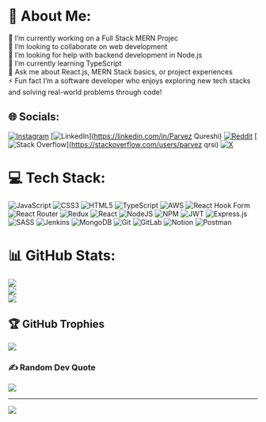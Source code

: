 # 💫 About Me:
🔭 I’m currently working on a Full Stack MERN Projec<br>👯 I’m looking to collaborate on web development<br>🤝 I’m looking for help with backend development in Node.js<br>🌱 I’m currently learning TypeScript<br>💬 Ask me about React.js, MERN Stack basics, or project experiences<br>⚡ Fun fact  I’m a software developer who enjoys exploring new tech stacks and solving real-world problems through code!


## 🌐 Socials:
[![Instagram](https://img.shields.io/badge/Instagram-%23E4405F.svg?logo=Instagram&logoColor=white)](https://instagram.com/parvez2682) [![LinkedIn](https://img.shields.io/badge/LinkedIn-%230077B5.svg?logo=linkedin&logoColor=white)](https://linkedin.com/in/Parvez Qureshi) [![Reddit](https://img.shields.io/badge/Reddit-%23FF4500.svg?logo=Reddit&logoColor=white)](https://reddit.com/user/r/mushashi) [![Stack Overflow](https://img.shields.io/badge/-Stackoverflow-FE7A16?logo=stack-overflow&logoColor=white)](https://stackoverflow.com/users/parvez qrsi) [![X](https://img.shields.io/badge/X-black.svg?logo=X&logoColor=white)](https://x.com/@ParvezQure55679) 

# 💻 Tech Stack:
![JavaScript](https://img.shields.io/badge/javascript-%23323330.svg?style=for-the-badge&logo=javascript&logoColor=%23F7DF1E) ![CSS3](https://img.shields.io/badge/css3-%231572B6.svg?style=for-the-badge&logo=css3&logoColor=white) ![HTML5](https://img.shields.io/badge/html5-%23E34F26.svg?style=for-the-badge&logo=html5&logoColor=white) ![TypeScript](https://img.shields.io/badge/typescript-%23007ACC.svg?style=for-the-badge&logo=typescript&logoColor=white) ![AWS](https://img.shields.io/badge/AWS-%23FF9900.svg?style=for-the-badge&logo=amazon-aws&logoColor=white) ![React Hook Form](https://img.shields.io/badge/React%20Hook%20Form-%23EC5990.svg?style=for-the-badge&logo=reacthookform&logoColor=white) ![React Router](https://img.shields.io/badge/React_Router-CA4245?style=for-the-badge&logo=react-router&logoColor=white) ![Redux](https://img.shields.io/badge/redux-%23593d88.svg?style=for-the-badge&logo=redux&logoColor=white) ![React](https://img.shields.io/badge/react-%2320232a.svg?style=for-the-badge&logo=react&logoColor=%2361DAFB) ![NodeJS](https://img.shields.io/badge/node.js-6DA55F?style=for-the-badge&logo=node.js&logoColor=white) ![NPM](https://img.shields.io/badge/NPM-%23CB3837.svg?style=for-the-badge&logo=npm&logoColor=white) ![JWT](https://img.shields.io/badge/JWT-black?style=for-the-badge&logo=JSON%20web%20tokens) ![Express.js](https://img.shields.io/badge/express.js-%23404d59.svg?style=for-the-badge&logo=express&logoColor=%2361DAFB) ![SASS](https://img.shields.io/badge/SASS-hotpink.svg?style=for-the-badge&logo=SASS&logoColor=white) ![Jenkins](https://img.shields.io/badge/jenkins-%232C5263.svg?style=for-the-badge&logo=jenkins&logoColor=white) ![MongoDB](https://img.shields.io/badge/MongoDB-%234ea94b.svg?style=for-the-badge&logo=mongodb&logoColor=white) ![Git](https://img.shields.io/badge/git-%23F05033.svg?style=for-the-badge&logo=git&logoColor=white) ![GitLab](https://img.shields.io/badge/gitlab-%23181717.svg?style=for-the-badge&logo=gitlab&logoColor=white) ![Notion](https://img.shields.io/badge/Notion-%23000000.svg?style=for-the-badge&logo=notion&logoColor=white) ![Postman](https://img.shields.io/badge/Postman-FF6C37?style=for-the-badge&logo=postman&logoColor=white)
# 📊 GitHub Stats:
![](https://github-readme-stats.vercel.app/api?username=parvez-647&theme=blue-green&hide_border=false&include_all_commits=false&count_private=false)<br/>
![](https://github-readme-streak-stats.herokuapp.com/?user=parvez-647&theme=blue-green&hide_border=false)<br/>
![](https://github-readme-stats.vercel.app/api/top-langs/?username=parvez-647&theme=blue-green&hide_border=false&include_all_commits=false&count_private=false&layout=compact)

## 🏆 GitHub Trophies
![](https://github-profile-trophy.vercel.app/?username=parvez-647&theme=radical&no-frame=false&no-bg=true&margin-w=4)

### ✍️ Random Dev Quote
![](https://quotes-github-readme.vercel.app/api?type=vetical&theme=radical)

---
[![](https://visitcount.itsvg.in/api?id=parvez-647&icon=0&color=0)](https://visitcount.itsvg.in)

<!-- Proudly created with GPRM ( https://gprm.itsvg.in ) -->